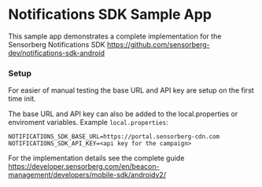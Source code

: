 # Notifications SDK Sample App

This sample app demonstrates a complete implementation for the Sensorberg Notifications SDK
https://github.com/sensorberg-dev/notifications-sdk-android

### Setup

For easier of manual testing the base URL and API key are setup on the first time init.

The base URL and API key can also be added to the local.properties or enviroment variables.
Example `local.properties`:
```
NOTIFICATIONS_SDK_BASE_URL=https://portal.sensorberg-cdn.com
NOTIFICATIONS_SDK_API_KEY=<api key for the campaign>
```

For the implementation details see the complete guide https://developer.sensorberg.com/en/beacon-management/developers/mobile-sdk/androidv2/